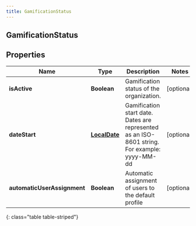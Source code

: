 ```yaml
---
title: GamificationStatus
---
```

## GamificationStatus


## Properties

| Name | Type | Description | Notes |
| ------------ | ------------- | ------------- | ------------- |
| **isActive** | <!----><!---->**Boolean**<!----> | Gamification status of the organization. |  [optional] |
| **dateStart** | <!----><!---->[**LocalDate**](LocalDate.html)<!----> | Gamification start date. Dates are represented as an ISO-8601 string. For example: yyyy-MM-dd |  [optional] |
| **automaticUserAssignment** | <!----><!---->**Boolean**<!----> | Automatic assignment of users to the default profile |  [optional] |
{: class="table table-striped"}



